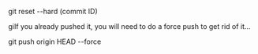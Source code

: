 git reset --hard (commit ID)

giIf you already pushed it, you will need to do a force push to get rid of it...

git push origin HEAD --force
